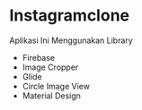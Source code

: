 # Instagramclone

Aplikasi Ini Menggunakan Library

- Firebase
- Image Cropper
- Glide
- Circle Image View
- Material Design 
